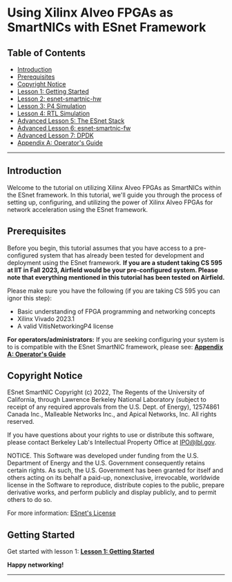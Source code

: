 # Using Xilinx Alveo FPGAs as SmartNICs with ESnet Framework

## Table of Contents

- [Introduction](#introduction)
- [Prerequisites](#prerequisites)
- [Copyright Notice](#copyright-notice)
- [Lesson 1: Getting Started](1-lesson1.md)
- [Lesson 2: esnet-smartnic-hw](2-lesson2.md)
- [Lesson 3: P4 Simulation](3-lesson3.md)
- [Lesson 4: RTL Simulation](4-lesson4.md)
- [Advanced Lesson 5: The ESnet Stack](5-lesson5.md)
- [Advanced Lesson 6: esnet-smartnic-fw](6-lesson6.md)
- [Advanced Lesson 7: DPDK](7-lesson7.md)
- [Appendix A: Operator's Guide](z-appendix_a.md)

---

## Introduction

Welcome to the tutorial on utilizing Xilinx Alveo FPGAs as SmartNICs within the ESnet framework. In this tutorial, we'll guide you through the process of setting up, configuring, and utilizing the power of Xilinx Alveo FPGAs for network acceleration using the ESnet framework.

## Prerequisites

Before you begin, this tutorial assumes that you have access to a pre-configured system that has already been tested for development and deployment using the ESnet framework. **If you are a student taking CS 595 at IIT in Fall 2023, Airfield would be your pre-configured system. Please note that everything mentioned in this tutorial has been tested on Airfield.** 

Please make sure you have the following (if you are taking CS 595 you can ignor this step):

- Basic understanding of FPGA programming and networking concepts
- Xilinx Vivado 2023.1
- A valid VitisNetworkingP4 license

**For operators/administrators:** If you are seeking configuring your system is to is compatible with the ESnet SmartNIC framework, please see: **[Appendix A: Operator's Guide](z-appendix_a.md)**

## Copyright Notice

ESnet SmartNIC Copyright (c) 2022, The Regents of the University of
California, through Lawrence Berkeley National Laboratory (subject to
receipt of any required approvals from the U.S. Dept. of Energy),
12574861 Canada Inc., Malleable Networks Inc., and Apical Networks, Inc.
All rights reserved.

If you have questions about your rights to use or distribute this software,
please contact Berkeley Lab's Intellectual Property Office at
IPO@lbl.gov.

NOTICE.  This Software was developed under funding from the U.S. Department
of Energy and the U.S. Government consequently retains certain rights.  As
such, the U.S. Government has been granted for itself and others acting on
its behalf a paid-up, nonexclusive, irrevocable, worldwide license in the
Software to reproduce, distribute copies to the public, prepare derivative
works, and perform publicly and display publicly, and to permit others to do so.

For more information: [ESnet's License](LICENSE_ESNET.md)

## Getting Started

Get started with lesson 1: **[Lesson 1: Getting Started](1-lesson1.md)**

**Happy networking!**

---
